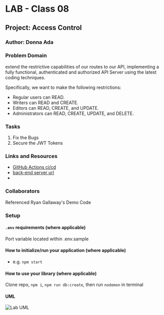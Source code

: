# LAB - Class 08

## Project: Access Control

### Author: Donna Ada

### Problem Domain

extend the restrictive capabilities of our routes to our API, implementing a fully functional, authenticated and authorized API Server using the latest coding techniques.

Specifically, we want to make the following restrictions:

- Regular users can READ.
- Writers can READ and CREATE.
- Editors can READ, CREATE, and UPDATE.
- Administrators can READ, CREATE, UPDATE, and DELETE.

### Tasks

1. Fix the Bugs
2. Secure the JWT Tokens

### Links and Resources

- [GitHub Actions ci/cd](https://github.com/donnaada/auth-api/actions)
- [back-end server url](https://api-server-6a4s.onrender.com)
-

### Collaborators

Referenced Ryan Gallaway's Demo Code

### Setup

#### `.env` requirements (where applicable)

Port variable located within .env.sample

#### How to initialize/run your application (where applicable)

- e.g. `npm start`

#### How to use your library (where applicable)

Clone repo, `npm i`, `npm run db:create`, then run `nodemon` in terminal

#### UML

![Lab UML](./assets/uml.png)

